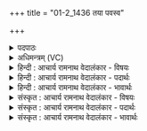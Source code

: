+++
title = "01-2_1436 तया पवस्व"

+++
<details><summary>पदपाठः</summary>

त꣡या꣢꣯। प꣣वस्व। धा꣡र꣢꣯या। य꣡या꣢꣯। गा꣡वः꣢꣯। इ꣣ह꣢। आ꣣ग꣡म꣢न्। आ꣢। ग꣡म꣢꣯न्। ज꣡न्या꣢꣯सः। उ꣡प꣢꣯। नः꣣। गृह꣢म्। १४३६।
</details>

<details><summary>अधिमन्त्रम् (VC)</summary>

- पवमानः सोमः
- कविर्भार्गवः
- गायत्री
- षड्जः
</details>

<details><summary>हिन्दी : आचार्य रामनाथ वेदालंकार - विषयः</summary>

आगे फिर उसी विषय में कहा गया है।
</details>

<details><summary>हिन्दी : आचार्य रामनाथ वेदालंकार - पदार्थः</summary>

पदार्थान्वयभाषाः -  हे तेज के धाम परमात्मन्!आप(तया धारया)उस तेज की धारा से(पवस्व)हमें पवित्र करो, (यया)जिस धारा से(इह)यहाँ(नः गृहम्)हमारे हृदय-सदन में(जन्यासः)उत्तरोत्तर जन्म लेनेवाली(गावः)तेज की किरणें(उपागमन्)उपस्थित हो जाएँ ॥२॥
</details>

<details><summary>हिन्दी : आचार्य रामनाथ वेदालंकार - भावार्थः</summary>

भावार्थभाषाः -  परमात्मा के पास से प्रवाहित होते हुए तेज उसके स्तोताओं को तेजस्वी बना देते हैं ॥२॥
</details>

<details><summary>संस्कृत : आचार्य रामनाथ वेदालंकार - विषयः</summary>

अथ पुनस्तमेव विषयमाह।
</details>

<details><summary>संस्कृत : आचार्य रामनाथ वेदालंकार - पदार्थः</summary>

पदार्थान्वयभाषाः -  हे तेजोधाम परमात्मन्!त्वम्(तया धारया)तया तेजोधारया(पवस्व)अस्मान् पुनीहि(यया)धारया(इह)अत्र(नः गृहम्)अस्माकं हृदयसदनम्(जन्यासः)उत्तरोत्तरं जन्म गृह्णानाः।[अत्र ‘जनेर्यक्’। उ० ४।११२ इति यक् प्रत्ययः।] (गावः)तेजोरश्मयः(उपागमन्)उपागच्छन्तु ॥२॥
</details>

<details><summary>संस्कृत : आचार्य रामनाथ वेदालंकार - भावार्थः</summary>

भावार्थभाषाः -  परमात्मनः सकाशात् प्रस्रवन्ति तेजांसि तत्स्तोतॄन् तेजस्विनः कुर्वन्ति ॥२॥
</details>